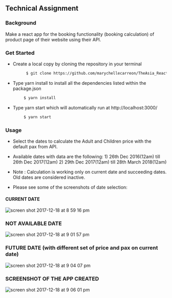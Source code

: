 ## Technical Assignment


### Background
Make a react app for the booking functionality (booking calculation) of product page of their website using their API.

### Get Started
- Create a local copy by cloning the repository in your terminal
 ```sh
          $ git clone https://github.com/marychellecarreon/TheAsia_ReactBookform.git
 ```
 - Type yarn install to install all the dependencies listed within the package.json
 ```sh
         $ yarn install
```
- Type yarn start which will automatically run at http://localhost:3000/
```sh
        $ yarn start
```


### Usage
- Select the dates to calculate the Adult and Children price with the default pax from API.
- Available dates with data are the following:
      1) 26th Dec 2016(12am) till 26th Dec 2017(12am)
      2) 29th Dec 2017(12am) till 28th March 2018(12am)

- Note : Calculation is working only on current date and succeeding dates. Old dates are considered inactive.

- Please see some of the screenshots of date selection:

#### CURRENT DATE
![screen shot 2017-12-18 at 8 59 16 pm](https://user-images.githubusercontent.com/26729817/34109564-928746dc-e436-11e7-8b21-7f8b27212cb7.png)



### NOT AVAILABLE DATE
![screen shot 2017-12-18 at 9 01 57 pm](https://user-images.githubusercontent.com/26729817/34109607-bc5cd95e-e436-11e7-93b4-4fbaa19d8f97.png)


### FUTURE DATE (with different set of price and pax on current date)
![screen shot 2017-12-18 at 9 04 07 pm](https://user-images.githubusercontent.com/26729817/34109720-0dc9b7f8-e437-11e7-8d8b-398eaf61f3f5.png)


### SCREENSHOT OF THE APP CREATED

![screen shot 2017-12-18 at 9 06 01 pm](https://user-images.githubusercontent.com/26729817/34109800-4d9ef85c-e437-11e7-9340-4347ccc82371.png)
